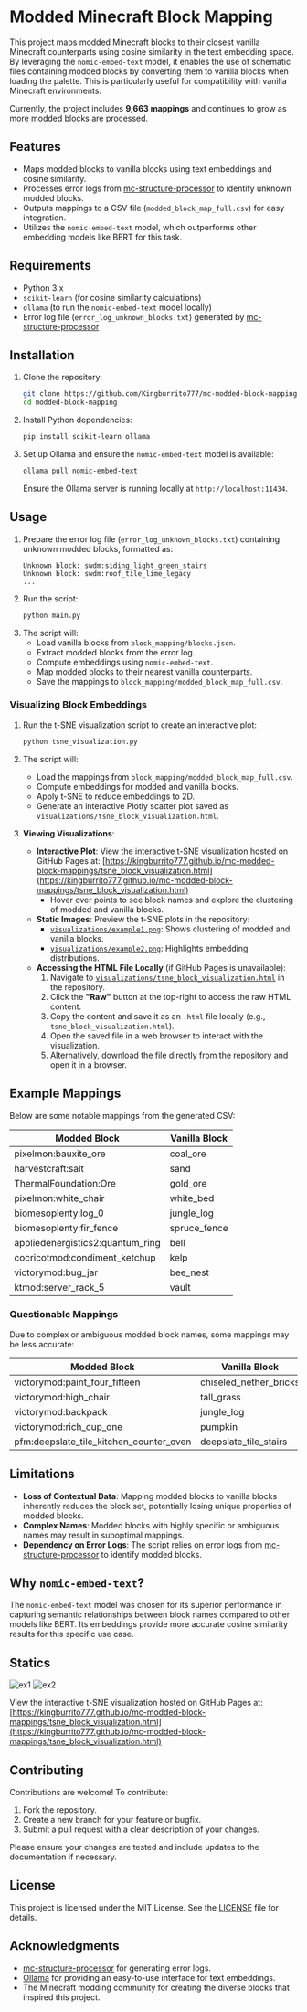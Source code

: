# Modded Minecraft Block Mapping

This project maps modded Minecraft blocks to their closest vanilla Minecraft counterparts using cosine similarity in the text embedding space. By leveraging the `nomic-embed-text` model, it enables the use of schematic files containing modded blocks by converting them to vanilla blocks when loading the palette. This is particularly useful for compatibility with vanilla Minecraft environments.

Currently, the project includes **9,663 mappings** and continues to grow as more modded blocks are processed.

## Features
- Maps modded blocks to vanilla blocks using text embeddings and cosine similarity.
- Processes error logs from [mc-structure-processor](https://github.com/Kingburrito777/mc-structure-processor) to identify unknown modded blocks.
- Outputs mappings to a CSV file (`modded_block_map_full.csv`) for easy integration.
- Utilizes the `nomic-embed-text` model, which outperforms other embedding models like BERT for this task.

## Requirements
- Python 3.x
- `scikit-learn` (for cosine similarity calculations)
- `ollama` (to run the `nomic-embed-text` model locally)
- Error log file (`error_log_unknown_blocks.txt`) generated by [mc-structure-processor](https://github.com/Kingburrito777/mc-structure-processor)

## Installation
1. Clone the repository:
   ```bash
   git clone https://github.com/Kingburrito777/mc-modded-block-mappings.git
   cd modded-block-mapping
   ```
2. Install Python dependencies:
   ```bash
   pip install scikit-learn ollama
   ```
3. Set up Ollama and ensure the `nomic-embed-text` model is available:
   ```bash
   ollama pull nomic-embed-text
   ```
   Ensure the Ollama server is running locally at `http://localhost:11434`.

## Usage
1. Prepare the error log file (`error_log_unknown_blocks.txt`) containing unknown modded blocks, formatted as:
   ```
   Unknown block: swdm:siding_light_green_stairs
   Unknown block: swdm:roof_tile_lime_legacy
   ...
   ```
2. Run the script:
   ```bash
   python main.py
   ```
3. The script will:
   - Load vanilla blocks from `block_mapping/blocks.json`.
   - Extract modded blocks from the error log.
   - Compute embeddings using `nomic-embed-text`.
   - Map modded blocks to their nearest vanilla counterparts.
   - Save the mappings to `block_mapping/modded_block_map_full.csv`.

### Visualizing Block Embeddings
1. Run the t-SNE visualization script to create an interactive plot:
   ```bash
   python tsne_visualization.py
   ```
2. The script will:
   - Load the mappings from `block_mapping/modded_block_map_full.csv`.
   - Compute embeddings for modded and vanilla blocks.
   - Apply t-SNE to reduce embeddings to 2D.
   - Generate an interactive Plotly scatter plot saved as `visualizations/tsne_block_visualization.html`.

3. **Viewing Visualizations**:
   - **Interactive Plot**: View the interactive t-SNE visualization hosted on GitHub Pages at:
     [https://kingburrito777.github.io/mc-modded-block-mappings/tsne_block_visualization.html](https://kingburrito777.github.io/mc-modded-block-mappings/tsne_block_visualization.html)
     - Hover over points to see block names and explore the clustering of modded and vanilla blocks.
   - **Static Images**: Preview the t-SNE plots in the repository:
     - [`visualizations/example1.png`](./visualization/example1.png): Shows clustering of modded and vanilla blocks.
     - [`visualizations/example2.png`](./visualization/example2.png): Highlights embedding distributions.
   - **Accessing the HTML File Locally** (if GitHub Pages is unavailable):
     1. Navigate to [`visualizations/tsne_block_visualization.html`](./visualization/tsne_block_visualization.html) in the repository.
     2. Click the **"Raw"** button at the top-right to access the raw HTML content.
     3. Copy the content and save it as an `.html` file locally (e.g., `tsne_block_visualization.html`).
     4. Open the saved file in a web browser to interact with the visualization.
     5. Alternatively, download the file directly from the repository and open it in a browser.

## Example Mappings
Below are some notable mappings from the generated CSV:

| Modded Block                          | Vanilla Block             |
|---------------------------------------|---------------------------|
| pixelmon:bauxite_ore                  | coal_ore                  |
| harvestcraft:salt                     | sand                      |
| ThermalFoundation:Ore                 | gold_ore                  |
| pixelmon:white_chair                  | white_bed                 |
| biomesoplenty:log_0                   | jungle_log                |
| biomesoplenty:fir_fence               | spruce_fence              |
| appliedenergistics2:quantum_ring      | bell                      |
| cocricotmod:condiment_ketchup         | kelp                      |
| victorymod:bug_jar                    | bee_nest                  |
| ktmod:server_rack_5                   | vault                     |

### Questionable Mappings
Due to complex or ambiguous modded block names, some mappings may be less accurate:

| Modded Block                          | Vanilla Block             |
|---------------------------------------|---------------------------|
| victorymod:paint_four_fifteen         | chiseled_nether_bricks    |
| victorymod:high_chair                 | tall_grass                |
| victorymod:backpack                   | jungle_log                |
| victorymod:rich_cup_one               | pumpkin                   |
| pfm:deepslate_tile_kitchen_counter_oven | deepslate_tile_stairs   |

## Limitations
- **Loss of Contextual Data**: Mapping modded blocks to vanilla blocks inherently reduces the block set, potentially losing unique properties of modded blocks.
- **Complex Names**: Modded blocks with highly specific or ambiguous names may result in suboptimal mappings.
- **Dependency on Error Logs**: The script relies on error logs from [mc-structure-processor](https://github.com/Kingburrito777/mc-structure-processor) to identify modded blocks.

## Why `nomic-embed-text`?
The `nomic-embed-text` model was chosen for its superior performance in capturing semantic relationships between block names compared to other models like BERT. Its embeddings provide more accurate cosine similarity results for this specific use case.

## Statics
![ex1](./visualization/example1.png)
![ex2](./visualization/example2.png)

View the interactive t-SNE visualization hosted on GitHub Pages at:
     [https://kingburrito777.github.io/mc-modded-block-mappings/tsne_block_visualization.html](https://kingburrito777.github.io/mc-modded-block-mappings/tsne_block_visualization.html)
     
## Contributing
Contributions are welcome! To contribute:
1. Fork the repository.
2. Create a new branch for your feature or bugfix.
3. Submit a pull request with a clear description of your changes.

Please ensure your changes are tested and include updates to the documentation if necessary.

## License
This project is licensed under the MIT License. See the [LICENSE](LICENSE) file for details.

## Acknowledgments
- [mc-structure-processor](https://github.com/Kingburrito777/mc-structure-processor) for generating error logs.
- [Ollama](https://ollama.ai/) for providing an easy-to-use interface for text embeddings.
- The Minecraft modding community for creating the diverse blocks that inspired this project.

